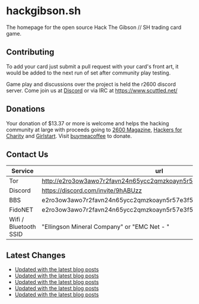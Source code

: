 # hackgibson.sh
The homepage for the open source Hack The Gibson // SH trading card game.


## Contributing

To add your card just submit a pull request with your card's front art, it would be added to the next run of set after community play testing.

Game play and discussions over the project is held the r2600 discord server. Come join us at [Discord](https://discord.com/invite/9hABUzz) or via IRC at https://www.scuttled.net/


## Donations

Your donation of $13.37 or more is welcome and helps the hacking community at large with proceeds going to [2600 Magazine](https://2600.com/), [Hackers for Charity](https://hackersforcharity.org) and [Girlstart](https://girlstart.org).  Visit [buymeacoffee](https://www.buymeacoffee.com/hackgibson.sh) to donate.


## Contact Us

Service | url
-|-
Tor | http://e2ro3ow3awo7r2favn24n65ycc2qmzkoayn5r57e3f56nvjwdcgg32ad.onion
Discord | https://discord.com/invite/9hABUzz
BBS | e2ro3ow3awo7r2favn24n65ycc2qmzkoayn5r57e3f56nvjwdcgg32ad.onion:23
FidoNET | e2ro3ow3awo7r2favn24n65ycc2qmzkoayn5r57e3f56nvjwdcgg32ad.onion:24554
Wifi / Bluetooth SSID | "Ellingson Mineral Company" or "EMC Net - <fidonet address>"

## Latest Changes
<!-- BLOG-POST-LIST:START -->
- [Updated with the latest blog posts](https://github.com/DFW2600/hackgibson.sh/commit/4d143ee5068bb37c2231fa224f012b645459813a)
- [Updated with the latest blog posts](https://github.com/DFW2600/hackgibson.sh/commit/3907c594b0817bfe4ab12f3e3ec59a140426ed55)
- [Updated with the latest blog posts](https://github.com/DFW2600/hackgibson.sh/commit/140d900bc3347a375c5363d3c534c51391d5e5f2)
- [Updated with the latest blog posts](https://github.com/DFW2600/hackgibson.sh/commit/c203e9132b706e5621e3b2bf4ccd3a4d750a44b4)
- [Updated with the latest blog posts](https://github.com/DFW2600/hackgibson.sh/commit/ab78cb0a0401d68231c9e0e6f638ba7b116daf3b)
<!-- BLOG-POST-LIST:END -->
